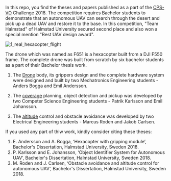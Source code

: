 In this repo, you find the theses and papers published as a part of the [CPS-VO] Challenge 2018. The competition requires Bachelor students to demonstrate that an autonomous UAV can search through the desert and pick up a dead UAV and restore it to the base. In this competition, "Team Halmstad" of Halmstad University secured second place and also won a special mention "Best UAV design award".


![1_real_hexacopter_flight](https://user-images.githubusercontent.com/2436747/48282553-4b850b00-e45a-11e8-912e-9bd05bb5fb74.png)


The drone which was named as F651 is a hexacopter built from a DJI F550 frame. The complete drone was built from scratch by six bachelor students as a part of their Bachelor thesis work.
1. The [Drone] body, its grippers design and the complete hardware system were designed and built by two Mechatronics Engineering students - Anders Bogga and Emil Andersson.

2. The [coverage] planning, object detection and pickup was developed by two Competer Science Engineering students - Patrik Karlsson and Emil Johansson.

3. The [altitude] control and obstacle avoidance was developed by two Electrical Engineering students - Marcus Roden and Jakob Carlsen.

[CPS-VO]: https://cps-vo.org/group/CPSchallenge 
[Drone]:http://www.diva-portal.org/smash/get/diva2:1216528/FULLTEXT02.pdf
[coverage]: http://www.diva-portal.org/smash/get/diva2:1218680/FULLTEXT02.pdf
[altitude]: http://www.diva-portal.org/smash/get/diva2:1229952/FULLTEXT02.pdf

If you used any part of thiw work, kindly consider citing these theses: 

1. E. Andersson and A. Bogga, ‘Hexacopter with gripping module’, Bachelor's Dissertation, Halmstad University, Sweden 2018.
2. P. Karlsson and E. Johansson, ‘Object Identifier System for Autonomous UAV’, Bachelor's Dissertation, Halmstad University, Sweden 2018.
3. M. Roden and J. Carlsen, ‘Obstacle avoidance and altitude control for autonomous UAV’, Bachelor's Dissertation, Halmstad University, Sweden 2018.
